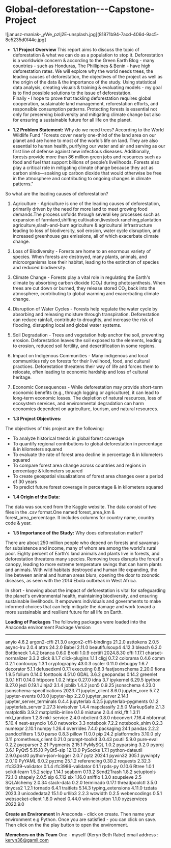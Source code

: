 # Global-deforestation---Capstone-Project

![janusz-maniak-_yWe_pzIj2E-unsplash.jpg](81871b94-7acd-406d-9ac5-8c5235d0f44c.jpg]

* **1.1 Project Overview** This report aims to discuss the topic of deforestation & what we can do as a population to stop it.
Deforestation is a worldwide concern & according to the Green Earth Blog - many countries - such as Honduras, The Phillipines & Benin - have high deforestation rates. We will explore why the world needs trees, the leading causes of deforestation, the objectives of the project as well as the origin of the data & the importance of the study. Using statistical data analysis, creating visuals & training & evaluating models - my goal is to find possible solutions to the issue of deforestation.   
Finally - I hope to prove that tackling deforestation requires global cooperation, sustainable land management, reforestation efforts, and responsible consumption patterns. Protecting forests is essential not only for preserving biodiversity and mitigating climate change but also for ensuring a sustainable future for all life on the planet.



* **1.2 Problem Statement:**
Why do we need trees? According to the World Wildlife Fund
"Forests cover nearly one-third of the land area on our planet and are home to most of the world’s life on land. They are also essential to human health, purifying our water and air and serving as our first line of defense against new infectious diseases. Additionally, forests provide more than 86 million green jobs and resources such as food and fuel that support billions of people’s livelihoods. Forests also play a critical role in mitigating climate change because they act as carbon sinks—soaking up carbon dioxide that would otherwise be free in the atmosphere and contributing to ongoing changes in climate patterns."

So what are the leading causes of deforestation?

1. Agriculture - Agriculture is one of the leading causes of deforestation, primarily driven by the need for more land to meet growing food demands.The process unfolds through several key processes such as expansion of farmland,shifting cultivation,livestock ranching,plantation agriculture,slash-and-burn agriculture & agricultural infrastructure leading to loss of biodiversity, soil erosion, water cycle disruption, and increased greenhouse gas emissions, all of which exacerbate climate change.

2. Loss of Biodiversity - Forests are home to an enormous variety of species. When forests are destroyed, many plants, animals, and microorganisms lose their habitat, leading to the extinction of species and reduced biodiversity.
3. Climate Change - Forests play a vital role in regulating the Earth's climate by absorbing carbon dioxide (CO₂) during photosynthesis. When trees are cut down or burned, they release stored CO₂ back into the atmosphere, contributing to global warming and exacerbating climate change.
4. Disruption of Water Cycles - Forests help regulate the water cycle by absorbing and releasing moisture through transpiration. Deforestation can reduce rainfall, contribute to droughts, and increase the risk of flooding, disrupting local and global water systems.
5. Soil Degradation - Trees and vegetation help anchor the soil, preventing erosion. Deforestation leaves the soil exposed to the elements, leading to erosion, reduced soil fertility, and desertification in some regions.
6. Impact on Indigenous Communities - Many indigenous and local communities rely on forests for their livelihood, food, and cultural practices. Deforestation threatens their way of life and forces them to relocate, often leading to economic hardship and loss of cultural heritage.
7. Economic Consequences - While deforestation may provide short-term economic benefits (e.g., through logging or agriculture), it can lead to long-term economic losses. The depletion of natural resources, loss of ecosystem services, and environmental degradation can harm economies dependent on agriculture, tourism, and natural resources.



* **1.3 Project Objectives:**

The objectives of this project are the following:
- To analyze historical trends in global forest coverage
- To quantify regional contributions to global deforestation in percentage & in kilometers squared
- To evaluate the rate of forest area decline in percentage & in kilometers squared
- To compare forest area change across countries and regions in percentage & kilometers squared
- To create geospatial visualizations of forest area changes over a period of 30 years
- To predict future forest coverage in percentage & in kilometers squared

* **1.4 Origin of the Data:**

The data was sourced from the Kaggle website. The data consist of two files in the .csv format.One named forest_area_km & forest_area_percentage. It includes columns for country name, country code & year.

* **1.5 Importance of the Study:**
Why does deforestation matter?

There are about 250 million people who depend on forests and savannas for subsistence and income, many of whom are among the world's rural poor. Eighty percent of Earth's land animals and plants live in forests, and deforestation threatens many species. Removing trees disrupts the forest's canopy, leading to more extreme temperature swings that can harm plants and animals. With wild habitats destroyed and human life expanding, the line between animal and human areas blurs, opening the door to zoonotic diseases, as seen with the 2014 Ebola outbreak in West Africa.

In short - knowing about the impact of deforestation is vital for safeguarding the planet's environmental health, maintaining biodiversity, and ensuring sustainable livelihoods. It empowers individuals and governments to make informed choices that can help mitigate the damage and work toward a more sustainable and resilient future for all life on Earth.

**Loading of Packages**
The following packages were loaded into the Anaconda environment
Package                   Version
------------------------- -----------
anyio                     4.6.2
argon2-cffi               21.3.0
argon2-cffi-bindings      21.2.0
asttokens                 2.0.5
async-lru                 2.0.4
attrs                     24.2.0
Babel                     2.11.0
beautifulsoup4            4.12.3
bleach                    6.2.0
Bottleneck                1.4.2
branca                    0.6.0
Brotli                    1.0.9
certifi                   2024.8.30
cffi                      1.17.1
charset-normalizer        3.3.2
click                     8.1.7
click-plugins             1.1.1
cligj                     0.7.2
colorama                  0.4.6
comm                      0.2.1
contourpy                 1.3.1
cryptography              43.0.3
cycler                    0.11.0
debugpy                   1.6.7
decorator                 5.1.1
defusedxml                0.7.1
executing                 0.8.3
fastjsonschema            2.20.0
fiona                     1.9.5
folium                    0.14.0
fonttools                 4.51.0
GDAL                      3.6.2
geopandas                 0.14.2
greenlet                  3.0.1
h11                       0.14.0
httpcore                  1.0.2
httpx                     0.27.0
idna                      3.7
ipykernel                 6.29.5
ipython                   8.27.0
jedi                      0.19.1
Jinja2                    3.1.4
joblib                    1.4.2
json5                     0.9.25
jsonschema                4.23.0
jsonschema-specifications 2023.7.1
jupyter_client            8.6.0
jupyter_core              5.7.2
jupyter-events            0.10.0
jupyter-lsp               2.2.0
jupyter_server            2.14.1
jupyter_server_terminals  0.4.4
jupyterlab                4.2.5
jupyterlab-pygments       0.1.2
jupyterlab_server         2.27.3
kiwisolver                1.4.4
mapclassify               2.5.0
MarkupSafe                2.1.3
matplotlib                3.9.2
matplotlib-inline         0.1.6
mistune                   2.0.4
mkl_fft                   1.3.11
mkl_random                1.2.8
mkl-service               2.4.0
nbclient                  0.8.0
nbconvert                 7.16.4
nbformat                  5.10.4
nest-asyncio              1.6.0
networkx                  3.3
notebook                  7.2.2
notebook_shim             0.2.3
numexpr                   2.10.1
numpy                     1.26.4
overrides                 7.4.0
packaging                 24.1
pandas                    2.2.2
pandocfilters             1.5.0
parso                     0.8.3
pillow                    11.0.0
pip                       24.2
platformdirs              3.10.0
ply                       3.11
prometheus_client         0.21.0
prompt-toolkit            3.0.43
psutil                    5.9.0
pure-eval                 0.2.2
pycparser                 2.21
Pygments                  2.15.1
PyMySQL                   1.0.2
pyparsing                 3.2.0
pyproj                    3.6.1
PyQt5                     5.15.10
PyQt5-sip                 12.13.0
PySocks                   1.7.1
python-dateutil           2.9.0.post0
python-json-logger        2.0.7
pytz                      2024.1
pywin32                   305.1
pywinpty                  2.0.10
PyYAML                    6.0.2
pyzmq                     25.1.2
referencing               0.30.2
requests                  2.32.3
rfc3339-validator         0.1.4
rfc3986-validator         0.1.1
rpds-py                   0.10.6
Rtree                     1.0.1
scikit-learn              1.5.2
scipy                     1.14.1
seaborn                   0.13.2
Send2Trash                1.8.2
setuptools                72.1.0
shapely                   2.0.5
sip                       6.7.12
six                       1.16.0
sniffio                   1.3.0
soupsieve                 2.5
SQLAlchemy                2.0.34
stack-data                0.2.0
terminado                 0.17.1
threadpoolctl             3.5.0
tinycss2                  1.2.1
tornado                   6.4.1
traitlets                 5.14.3
typing_extensions         4.11.0
tzdata                    2023.3
unicodedata2              15.1.0
urllib3                   2.2.3
wcwidth                   0.2.5
webencodings              0.5.1
websocket-client          1.8.0
wheel                     0.44.0
win-inet-pton             1.1.0
xyzservices               2022.9.0

**Create an Environment**
In Anaconda - click on create. Then name your environment e.g Python. Once you are satisfied - you can click on save. Then click on the the play button to open the environment.

**Memebers on this Team**
One - myself (Keryn Beth Rabe)
email address : keryn36@gamil.com












